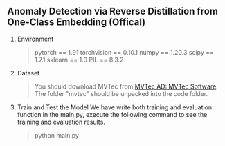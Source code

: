﻿## Anomaly Detection via Reverse Distillation from One-Class Embedding (Offical)

1. Environment
	> pytorch == 1.91
	> torchvision == 0.10.1
	> numpy == 1.20.3
	> scipy == 1.7.1
	> sklearn == 1.0
	> PIL == 8.3.2
2. Dataset
    > You should download MVTec from [MVTec AD: MVTec Software](https://www.mvtec.com/company/research/datasets/mvtec-ad/). The folder "mvtec" should be unpacked into the code folder.
3. Train and Test the Model
We have write both training and evaluation function in the main.py, execute the following command to see the training and evaluation results.
    > python main.py
    
